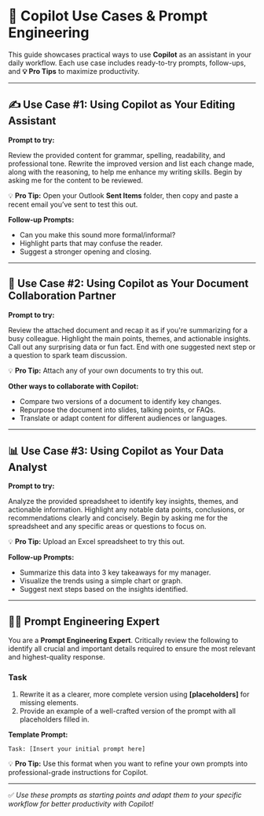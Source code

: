 # 🚀 Copilot Use Cases & Prompt Engineering

This guide showcases practical ways to use **Copilot** as an assistant in your daily workflow. Each use case includes ready-to-try prompts, follow-ups, and **💡 Pro Tips** to maximize productivity.  

---

## ✍️ Use Case #1: Using Copilot as Your Editing Assistant  

**Prompt to try:**

Review the provided content for grammar, spelling, readability, and professional tone. Rewrite the improved version and list each change made, along with the reasoning, to help me enhance my writing skills. Begin by asking me for the content to be reviewed.


💡 **Pro Tip:** Open your Outlook **Sent Items** folder, then copy and paste a recent email you’ve sent to test this out.

**Follow-up Prompts:**
- Can you make this sound more formal/informal?  
- Highlight parts that may confuse the reader.  
- Suggest a stronger opening and closing.  

---

## 📄 Use Case #2: Using Copilot as Your Document Collaboration Partner  

**Prompt to try:**

Review the attached document and recap it as if you're summarizing for a busy colleague. Highlight the main points, themes, and actionable insights. Call out any surprising data or fun fact. End with one suggested next step or a question to spark team discussion.


💡 **Pro Tip:** Attach any of your own documents to try this out.

**Other ways to collaborate with Copilot:**
- Compare two versions of a document to identify key changes.  
- Repurpose the document into slides, talking points, or FAQs.  
- Translate or adapt content for different audiences or languages.  

---

## 📊 Use Case #3: Using Copilot as Your Data Analyst  

**Prompt to try:**

Analyze the provided spreadsheet to identify key insights, themes, and actionable information. Highlight any notable data points, conclusions, or recommendations clearly and concisely. Begin by asking me for the spreadsheet and any specific areas or questions to focus on.


💡 **Pro Tip:** Upload an Excel spreadsheet to try this out.

**Follow-up Prompts:**
- Summarize this data into 3 key takeaways for my manager.  
- Visualize the trends using a simple chart or graph.  
- Suggest next steps based on the insights identified.  

---

## 🧑‍💻 Prompt Engineering Expert  

You are a **Prompt Engineering Expert**. Critically review the following to identify all crucial and important details required to ensure the most relevant and highest-quality response.  

### Task  
1. Rewrite it as a clearer, more complete version using **[placeholders]** for missing elements.  
2. Provide an example of a well-crafted version of the prompt with all placeholders filled in.  

**Template Prompt:**
```text
Task: [Insert your initial prompt here]
```

💡 **Pro Tip:** Use this format when you want to refine your own prompts into professional-grade instructions for Copilot.

---

✅ *Use these prompts as starting points and adapt them to your specific workflow for better productivity with Copilot!*
